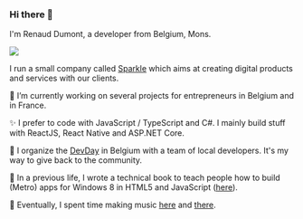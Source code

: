 ### Hi there 👋

I'm Renaud Dumont, a developer from Belgium, Mons.

![](https://www.sparkle.tech/images/app/logo.png)

I run a small company called  [Sparkle](https://www.sparkle.tech) which aims at creating digital products and services with our clients. 

🔭 I’m currently working on several projects for entrepreneurs in Belgium and in France.

✨ I prefer to code with JavaScript / TypeScript and C#. I mainly build stuff with ReactJS, React Native and ASP.NET Core.

📣 I organize the [DevDay](https://devday.be) in Belgium with a team of local developers. It's my way to give back to the community.

📖 In a previous life, I wrote a technical book to teach people how to build (Metro) apps for Windows 8 in HTML5 and JavaScript ([here](http://www.ma-editions.com/informatique/1-micro-application/41-le-guide-complet-titan/4192/developpez-en-html-5-pour-windows-8/)).

🎼 Eventually, I spent time making music [here](https://open.spotify.com/artist/0MZQZskQHnEbgCgzJfZu65) and [there](https://soundcloud.com/morzak).


<!--
**mrrenaud/mrrenaud** is a ✨ _special_ ✨ repository because its `README.md` (this file) appears on your GitHub profile.

Here are some ideas to get you started:

- 🔭 I’m currently working on ...
- 🌱 I’m currently learning ...
- 👯 I’m looking to collaborate on ...
- 🤔 I’m looking for help with ...
- 💬 Ask me about ...
- 📫 How to reach me: ...
- 😄 Pronouns: ...
- ⚡ Fun fact: ...
-->
